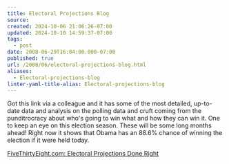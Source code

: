 ```yaml
---
title: Electoral Projections Blog
source: 
created: 2024-10-06 21:06:26-07:00
updated: 2024-10-10 14:59:37-07:00
tags:
  - post
date: 2008-06-29T16:04:00.000-07:00
published: true
url: /2008/06/electoral-projections-blog.html
aliases:
  - Electoral-projections-blog
linter-yaml-title-alias: Electoral-projections-blog
---
```



Got this link via a colleague and it has some of the most detailed, up-to-date data and analysis on the polling data and cruft coming from the punditrocracy about who's going to win what and how they can win it. One to keep an eye on this election season. These will be some long months ahead! Right now it shows that Obama has an 88.6% chance of winning the election if it were held today.  
  
[FiveThirtyEight.com: Electoral Projections Done Right](http://www.fivethirtyeight.com/)